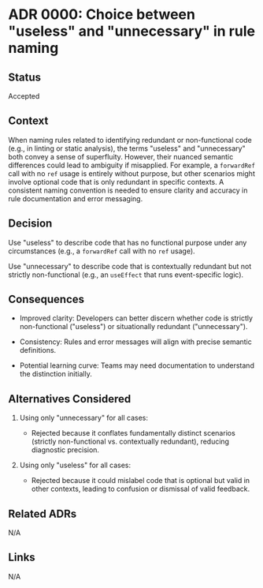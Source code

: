 # ADR 0000: Choice between "useless" and "unnecessary" in rule naming

## Status

Accepted

## Context

When naming rules related to identifying redundant or non-functional code (e.g., in linting or static analysis), the terms "useless" and "unnecessary" both convey a sense of superfluity. However, their nuanced semantic differences could lead to ambiguity if misapplied. For example, a `forwardRef` call with no `ref` usage is entirely without purpose, but other scenarios might involve optional code that is only redundant in specific contexts. A consistent naming convention is needed to ensure clarity and accuracy in rule documentation and error messaging.

## Decision

Use "useless" to describe code that has no functional purpose under any circumstances (e.g., a `forwardRef` call with no `ref` usage).

Use "unnecessary" to describe code that is contextually redundant but not strictly non-functional (e.g., an `useEffect` that runs event-specific logic).

## Consequences

- Improved clarity: Developers can better discern whether code is strictly non-functional ("useless") or situationally redundant ("unnecessary").

- Consistency: Rules and error messages will align with precise semantic definitions.

- Potential learning curve: Teams may need documentation to understand the distinction initially.

## Alternatives Considered

1. Using only "unnecessary" for all cases:
   - Rejected because it conflates fundamentally distinct scenarios (strictly non-functional vs. contextually redundant), reducing diagnostic precision.

2. Using only "useless" for all cases:
   - Rejected because it could mislabel code that is optional but valid in other contexts, leading to confusion or dismissal of valid feedback.

## Related ADRs

N/A

## Links

N/A
